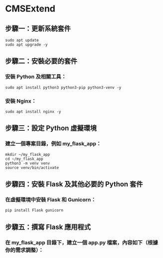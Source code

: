 # CMSExtend

## 步驟一：更新系統套件  
```
sudo apt update  
sudo apt upgrade -y  
```
## 步驟二：安裝必要的套件  
### 安裝 Python 及相關工具：  
```
sudo apt install python3 python3-pip python3-venv -y  
```
### 安裝 Nginx：  
```
sudo apt install nginx -y  
```
## 步驟三：設定 Python 虛擬環境  
### 建立一個專案目錄，例如 my_flask_app：  
```
mkdir ~/my_flask_app  
cd ~/my_flask_app  
python3 -m venv venv  
source venv/bin/activate  
```
## 步驟四：安裝 Flask 及其他必要的 Python 套件  
### 在虛擬環境中安裝 Flask 和 Gunicorn：  
```
pip install Flask gunicorn  
```
## 步驟五：撰寫 Flask 應用程式  
### 在 my_flask_app 目錄下，建立一個 app.py 檔案，內容如下（根據你的需求調整）：  

